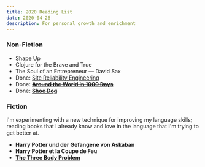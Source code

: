 ```yaml
---
title: 2020 Reading List
date: 2020-04-26
description: For personal growth and enrichment
---
```


### Non-Fiction

* [Shape Up](https://basecamp.com/shapeup)
* Clojure for the Brave and True
* The Soul of an Entrepreneur — David Sax
* Done: ~~[Site Reliability Engineering](https://books.google.ch/books/about/Site_Reliability_Engineering.html?id=81UrjwEACAAJ&redir_esc=y)~~
* Done: ~~[**Around the World in 1000 Days**](https://gawellforlag.com/product/around-the-world-in-1000-days)~~
* Done: ~~[**Shoe Dog**](https://www.kobo.com/ch/en/ebook/shoe-dog-1)~~

### Fiction

I'm experimenting with a new technique for improving my language skills; reading books that I already know and love in the language that I'm trying to get better at.

* **Harry Potter und der Gefangene von Askaban**
* **Harry Potter et la Coupe de Feu**
* [**The Three Body Problem**](https://www.kobo.com/us/en/ebook/the-three-body-problem-3)